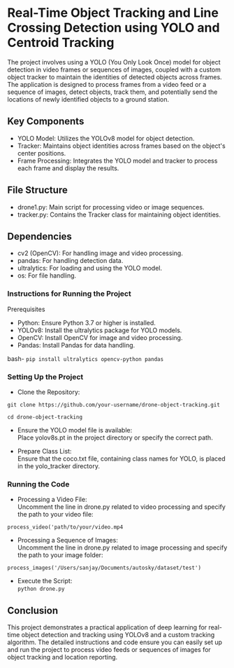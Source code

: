 # Real-Time Object Tracking and Line Crossing Detection using YOLO and Centroid Tracking
The project involves using a YOLO (You Only Look Once) model for object detection in video frames or sequences of images, coupled with a custom object tracker to maintain the identities of detected objects across frames. The application is designed to process frames from a video feed or a sequence of images, detect objects, track them, and potentially send the locations of newly identified objects to a ground station.

## Key Components
* YOLO Model: Utilizes the YOLOv8 model for object detection.
* Tracker: Maintains object identities across frames based on the object's center positions.
* Frame Processing: Integrates the YOLO model and tracker to process each frame and display the results.
  
## File Structure
* drone1.py: Main script for processing video or image sequences.
* tracker.py: Contains the Tracker class for maintaining object identities.

## Dependencies
* cv2 (OpenCV): For handling image and video processing.
* pandas: For handling detection data.
* ultralytics: For loading and using the YOLO model.
* os: For file handling.
### Instructions for Running the Project
Prerequisites
* Python: Ensure Python 3.7 or higher is installed.
* YOLOv8: Install the ultralytics package for YOLO models.
* OpenCV: Install OpenCV for image and video processing.
* Pandas: Install Pandas for data handling.

bash-
`pip install ultralytics opencv-python pandas`

### Setting Up the Project
* Clone the Repository:

`git clone https://github.com/your-username/drone-object-tracking.git`

 `cd drone-object-tracking`

* Ensure the YOLO model file is available:<br/>
 Place yolov8s.pt in the project directory or specify the correct path.

* Prepare Class List:<br/>
Ensure that the coco.txt file, containing class names for YOLO, is placed in the yolo_tracker directory.

### Running the Code
* Processing a Video File:<br/>
Uncomment the line in drone.py related to video processing and specify the path to your video file:

`process_video('path/to/your/video.mp4
`
* Processing a Sequence of Images:<br/>
Uncomment the line in drone.py related to image processing and specify the path to your image folder:

`process_images('/Users/sanjay/Documents/autosky/dataset/test')
`
* Execute the Script:<br/>
`python drone.py`

## Conclusion
This project demonstrates a practical application of deep learning for real-time object detection and tracking using YOLOv8 and a custom tracking algorithm. The detailed instructions and code ensure you can easily set up and run the project to process video feeds or sequences of images for object tracking and location reporting.






